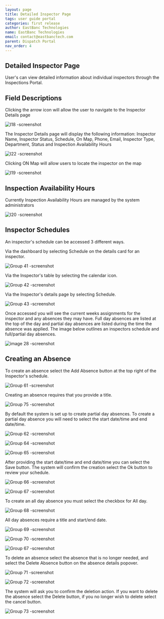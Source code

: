 ```yaml
---
layout: page
title: Detailed Inspector Page
tags: user guide portal
categories: first release
author: EastBanc Technologies
name: EastBanc Technologies
email: contact@eastbanctech.com
parent: Dispatch Portal
nav_order: 4
---
```


<section id="detailed-inspector-page" markdown="1">

# Detailed Inspector Page

User's can view detailed information about individual inspectors through the Inspections Portal.

<section id="field-descriptions" markdown="1">

## Field Descriptions

Clicking the arrow icon will allow the user to navigate to the Inspector Details page

![I18 -screenshot](https://user-images.githubusercontent.com/81990744/119042869-6b300f00-b986-11eb-9b9a-7df1faea50e4.png)

The Inspector Details page will display the following information: Inspector Name, Inspector Status, Schedule, On Map, Phone, Email, Inspector Type, Department, Status and Inspection Availability Hours

![I22 -screenshot](https://user-images.githubusercontent.com/81990744/119042094-64ed6300-b985-11eb-8097-01b3da9da46b.png)

Clicking ON Map will allow users to locate the inspector on the map

![I19 -screenshot](https://user-images.githubusercontent.com/81990744/119042448-d75e4300-b985-11eb-9254-acee18e7034c.png)

</section>

<section id="inspection-availability-hours" markdown="1">

## Inspection Availability Hours

Currently Inspection Availability Hours are managed by the system administrators

![I20 -screenshot](https://user-images.githubusercontent.com/81990744/119042487-e9d87c80-b985-11eb-91de-82cc68b08928.png)

</section>

<section id="inspector-schedules" markdown="1">

## Inspector Schedules

An inspector's schedule can be accessed 3 different ways.

Via the dashboard by selecting Schedule on the details card for an inspector.

![Group 41 -screenshot](https://user-images.githubusercontent.com/84864458/125123244-68b77f00-e0c4-11eb-962b-6537dd3c5fa1.png)

Via the Inspector's table by selecting the calendar icon.

![Group 42 -screenshot](https://user-images.githubusercontent.com/84864458/125123289-77059b00-e0c4-11eb-9564-bd993a8e07d8.png)


Via the Inspector's details page by selecting Schedule.

![Group 43 -screenshot](https://user-images.githubusercontent.com/84864458/125123315-7ff66c80-e0c4-11eb-9006-8aed3861a02c.png)

Once accessed you will see the current weeks assignments for the inspector and any absences they may have.
Full day absences are listed at the top of the day and partial day absences are listed during the time the absence was applied. The image below outlines an inspectors schedule and full/partial day absences. 

![image 28 -screenshot](https://user-images.githubusercontent.com/84864458/127001445-2933b7a1-7617-4121-be00-ed021ea3acf3.png)

</section>

<section id="creating-an-absence" markdown="1">

## Creating an Absence

To create an absence select the Add Absence button at the top right of the Inspector's schedule.

![Group 61 -screenshot](https://user-images.githubusercontent.com/84864458/127017307-e63aa30b-e402-4285-8f49-b6ac9f133826.png)

Creating an absence requires that you provide a title.

![Group 75 -screenshot](https://user-images.githubusercontent.com/84864458/127017637-21c26310-ab6a-4441-a787-b85958749a16.png)

By default the system is set up to create partial day absences. To create a partial day absence you will need to select the start date/time and end date/time.

![Group 62 -screenshot](https://user-images.githubusercontent.com/84864458/127017896-fb70354d-559d-40fe-8cd6-c09167733f62.png)

![Group 64 -screenshot](https://user-images.githubusercontent.com/84864458/127017928-4d19139a-9957-4463-ac80-dbf1839f5f8b.png)

![Group 65 -screenshot](https://user-images.githubusercontent.com/84864458/127017950-392e0bf2-e606-48e8-b905-70cc20051eff.png)

After providing the start date/time and end date/time you can select the Save button. The system will confirm the creation select the Ok button to review your schedule.

![Group 66 -screenshot](https://user-images.githubusercontent.com/84864458/127018114-9327190f-6282-44bb-893b-7d297df5f95e.png)

![Group 67 -screenshot](https://user-images.githubusercontent.com/84864458/127018127-6e5325f9-81ba-4a3d-988c-3ab39ba7a809.png)

To create an all day absence you must select the checkbox for All day.

![Group 68 -screenshot](https://user-images.githubusercontent.com/84864458/127018422-9a913d0b-cb55-4052-9c7b-0b1621fc5815.png)

All day absences require a title and start/end date.

![Group 69 -screenshot](https://user-images.githubusercontent.com/84864458/127018661-a53d8d66-181f-4c91-9270-5597f398c4bd.png)

![Group 70 -screenshot](https://user-images.githubusercontent.com/84864458/127018694-ae9a122e-5b72-41f9-8149-46a12fffcf4c.png)

![Group 67 -screenshot](https://user-images.githubusercontent.com/84864458/127019767-dab684e5-b5dd-4b18-a245-b315974c0f1c.png)

To delete an absence select the absence that is no longer needed, and select the Delete Absence button on the absence details popover. 

![Group 71 -screenshot](https://user-images.githubusercontent.com/84864458/127019095-856517a7-2e79-46c1-99bd-93983e65fab8.png)

![Group 72 -screenshot](https://user-images.githubusercontent.com/84864458/127019113-2047f4f6-2842-4200-9aa8-65bc2e051169.png)

The system will ask you to confirm the deletion action.  If you want to delete the absence select the Delete button, if you no longer wish to delete select the cancel button.

![Group 73 -screenshot](https://user-images.githubusercontent.com/84864458/127019284-606f2822-334b-4084-babb-f7fb723a0f8c.png)


</section>
</section>
